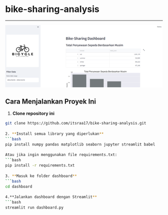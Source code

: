 # bike-sharing-analysis
---

![Dashboard Preview](image/dashboard-preview.png)

## Cara Menjalankan Proyek Ini

1. **Clone repository ini**
```bash
git clone https://github.com/itsraa17/bike-sharing-analysis.git

2. **Install semua library yang diperlukan**
```bash
pip install numpy pandas matplotlib seaborn jupyter streamlit babel

Atau jika ingin menggunakan file requirements.txt:
```bash
pip install -r requirements.txt

3. **Masuk ke folder dashboard**
```bash
cd dashboard

4.**Jalankan dashboard dengan Streamlit**
```bash
streamlit run dashboard.py

